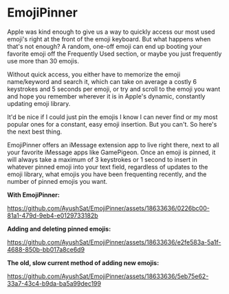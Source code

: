 # EmojiPinner

Apple was kind enough to give us a way to quickly access our most used emoji's right at the front of the emoji keyboard. But what happens when that's not enough? A random, one-off emoji can end up booting your favorite emoji off the Frequently Used section, or maybe you just frequently use more than 30 emojis.

Without quick access, you either have to memorize the emoji name/keyword and search it, which can take on average a costly 6 keystrokes and 5 seconds per emoji, or try and scroll to the emoji you want and hope you remember wherever it is in Apple's dynamic, constantly updating emoji library.

It'd be nice if I could just pin the emojis I know I can never find or my most popular ones for a constant, easy emoji insertion. But you can't. So here's the next best thing.

EmojiPinner offers an iMessage extension app to live right there, next to all your favorite iMessage apps like GamePigeon. Once an emoji is pinned, it will always take a maximum of 3 keystrokes or 1 second to insert in whatever pinned emoji into your text field, regardless of updates to the emoji library, what emojis you have been frequenting recently, and the number of pinned emojis you want.

**With EmojiPinner:**

https://github.com/AyushSat/EmojiPinner/assets/18633636/0226bc00-81a1-479d-9eb4-e0129733182b

**Adding and deleting pinned emojis:**

https://github.com/AyushSat/EmojiPinner/assets/18633636/e2fe583a-5a1f-4688-850b-bb017a8ce6d9

**The old, slow current method of adding new emojis:**

https://github.com/AyushSat/EmojiPinner/assets/18633636/5eb75e62-33a7-43c4-b9da-ba5a99dec199
